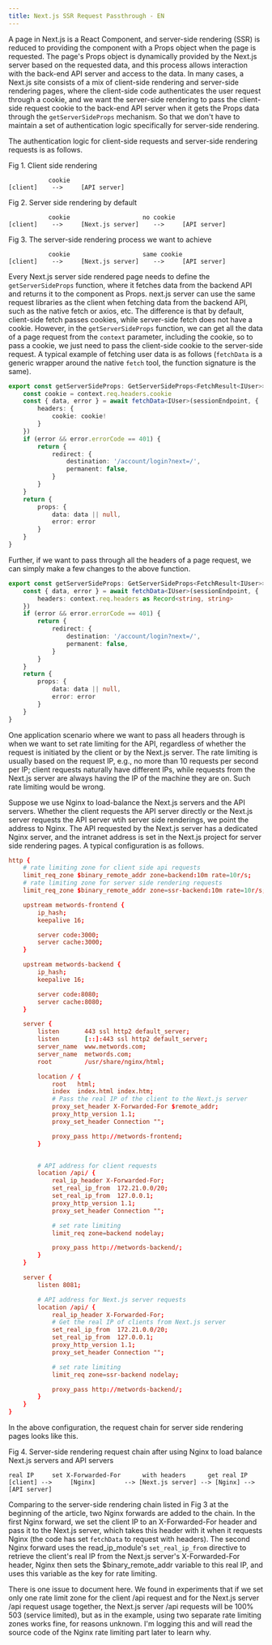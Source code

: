 ```yaml
---
title: Next.js SSR Request Passthrough - EN
---
```


A page in Next.js is a React Component, and server-side rendering (SSR) is reduced to providing the component with a Props object when the page is requested. The page's Props object is dynamically provided by the Next.js server based on the requested data, and this process allows interaction with the back-end API server and access to the data. In many cases, a Next.js site consists of a mix of client-side rendering and server-side rendering pages, where the client-side code authenticates the user request through a cookie, and we want the server-side rendering to pass the client-side request cookie to the back-end API server when it gets the Props data through the `getServerSideProps` mechanism. So that we don't have to maintain a set of authentication logic specifically for server-side rendering.

The authentication logic for client-side requests and server-side rendering requests is as follows.

Fig 1. Client side rendering

```
		   cookie
[client]	--> 	[API server]
```


Fig 2. Server side rendering by default

```
		   cookie					 no cookie
[client] 	--> 	[Next.js server] 	--> 	[API server]
```

Fig 3. The server-side rendering process we want to achieve

```
		   cookie					 same cookie
[client] 	--> 	[Next.js server] 	--> 	[API server]
```

Every Next.js server side rendered page needs to define the `getServerSideProps` function, where it fetches data from the backend API and returns it to the component as Props. next.js server can use the same request libraries as the client when fetching data from the backend API, such as the native fetch or axios, etc. The difference is that by default, client-side fetch passes cookies, while server-side fetch does not have a cookie. However, in the `getServerSideProps` function, we can get all the data of a page request from the `context` parameter, including the cookie, so to pass a cookie, we just need to pass the client-side cookie to the server-side request. A typical example of fetching user data is as follows (`fetchData` is a generic wrapper around the native `fetch` tool, the function signature is the same).

```typescript
export const getServerSideProps: GetServerSideProps<FetchResult<IUser>> = async context => {
	const cookie = context.req.headers.cookie
	const { data, error } = await fetchData<IUser>(sessionEndpoint, {
		headers: {
			cookie: cookie!
		}
	})
	if (error && error.errorCode == 401) {
		return {
			redirect: {
				destination: '/account/login?next=/',
				permanent: false,
			}
		}
	}
	return {
		props: {
			data: data || null,
			error: error
		}
	}
}
```

Further, if we want to pass through all the headers of a page request, we can simply make a few changes to the above function.

```typescript
export const getServerSideProps: GetServerSideProps<FetchResult<IUser>> = async context => {
	const { data, error } = await fetchData<IUser>(sessionEndpoint, {
		headers: context.req.headers as Record<string, string>
	})
	if (error && error.errorCode == 401) {
		return {
			redirect: {
				destination: '/account/login?next=/',
				permanent: false,
			}
		}
	}
	return {
		props: {
			data: data || null,
			error: error
		}
	}
}
```

One application scenario where we want to pass all headers through is when we want to set rate limiting for the API, regardless of whether the request is initiated by the client or by the Next.js server. The rate limiting is usually based on the request IP, e.g., no more than 10 requests per second per IP; client requests naturally have different IPs, while requests from the Next.js server are always having the IP of the machine they are on. Such rate limiting would be wrong.

Suppose we use Nginx to load-balance the Next.js servers and the API servers. Whether the client requests the API server directly or the Next.js server requests the API server wtih server side renderings, we point the address to Nginx. The API requested by the Next.js server has a dedicated Nginx server, and the intranet address is set in the Next.js project for server side rendering pages. A typical configuration is as follows.

```nginx.conf
http {
	# rate limiting zone for client side api requests
	limit_req_zone $binary_remote_addr zone=backend:10m rate=10r/s;
	# rate limiting zone for server side rendering requests
	limit_req_zone $binary_remote_addr zone=ssr-backend:10m rate=10r/s;

    upstream metwords-frontend {
        ip_hash;
        keepalive 16;

        server code:3000;
        server cache:3000;
    }

    upstream metwords-backend {
        ip_hash;
        keepalive 16;

        server code:8080;
        server cache:8080;
    }

    server {
        listen       443 ssl http2 default_server;
        listen       [::]:443 ssl http2 default_server;
        server_name  www.metwords.com;
        server_name  metwords.com;
        root         /usr/share/nginx/html;

		location / { 
            root   html;
            index  index.html index.htm;
			# Pass the real IP of the client to the Next.js server
            proxy_set_header X-Forwarded-For $remote_addr;
            proxy_http_version 1.1;
            proxy_set_header Connection "";

            proxy_pass http://metwords-frontend;
        }   


		# API address for client requests
        location /api/ {
            real_ip_header X-Forwarded-For;
            set_real_ip_from  172.21.0.0/20;
            set_real_ip_from  127.0.0.1;
            proxy_http_version 1.1;
            proxy_set_header Connection "";

			# set rate limiting
            limit_req zone=backend nodelay;

            proxy_pass http://metwords-backend/;
        }
	}

	server {
        listen 8081;

		# API address for Next.js server requests
        location /api/ {
            real_ip_header X-Forwarded-For;
			# Get the real IP of clients from Next.js server
            set_real_ip_from  172.21.0.0/20;
            set_real_ip_from  127.0.0.1;
            proxy_http_version 1.1;
            proxy_set_header Connection "";

			# set rate limiting
            limit_req zone=ssr-backend nodelay;

            proxy_pass http://metwords-backend/;
        }
    }
}

```

In the above configuration, the request chain for server side rendering pages looks like this.

Fig 4. Server-side rendering request chain after using Nginx to load balance Next.js servers and API servers

```
real IP		set X-Forwarded-For		 with headers	   get real IP
[client] -->	 [Nginx] 		--> [Next.js server] --> [Nginx] --> [API server]
```

Comparing to the server-side rendering chain listed in Fig 3 at the beginning of the article, two Nginx forwards are added to the chain. In the first Nginx forward, we set the client IP to an X-Forwarded-For header and pass it to the Next.js server, which takes this header with it when it requests Nginx (the code has set `fetchData` to request with headers). The second Nginx forward uses the read_ip_module's `set_real_ip_from` directive to retrieve the client's real IP from the Next.js server's X-Forwarded-For header, Nginx then sets the $binary_remote_addr variable to this real IP, and uses this variable as the key for rate limiting.

There is one issue to document here. We found in experiments that if we set only one rate limit zone for the client /api request and for the Next.js server /api request usage together, the Next.js server /api requests will be 100% 503 (service limited), but as in the example, using two separate rate limiting zones works fine, for reasons unknown. I'm logging this and will read the source code of the Nginx rate limiting part later to learn why.